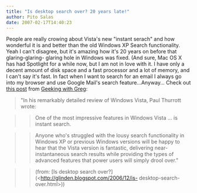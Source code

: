 ```yaml
---
title: "Is desktop search over? 20 years late!"
author: Pito Salas
date: 2007-02-17T14:40:23
---
```




People are really crowing about Vista's new "instant serach" and how wonderful
it is and better than the old Windows XP Search functionality. Yeah I can't
disagree, but it's amazing how it's 20 years on before that glaring-glaring-
glaring hole in Windows was fixed. (And sure, Mac OS X has had Spotlight for a
while now, but I am not in love with it. I have only a decent amount of disk
space and a fast processor and a lot of memory, and I can't say it's fast. In
fact when I want to search for an email I always go into my browser and use
Google Mail's search feature…Anyway… Check out [this
post](<http://glinden.blogspot.com/2006/12/is-desktop-search-over.html>) from
[Geeking with Greg](<http://glinden.blogspot.com/index.html>):

> "In his remarkably detailed review of Windows Vista, Paul Thurrott wrote:
>

>> One of the most impressive features in Windows Vista … is instant search.

>>

>> Anyone who's struggled with the lousy search functionality in Windows XP or
previous Windows versions will be happy to hear that the Vista version is
fantastic, delivering near-instantaneous search results while providing the
types of advanced features that power users will simply drool over."

>>

>> (from: [Is desktop search over?](<http://glinden.blogspot.com/2006/12/is-
desktop-search-over.html>))


